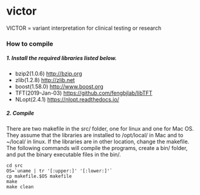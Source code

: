 # victor
VICTOR = variant interpretation for clinical testing or research

### How to compile

##### 1. Install the required libraries listed below.

* bzip2(1.0.6)		http://bzip.org
* zlib(1.2.8)		http://zlib.net
* boost(1.58.0)		http://www.boost.org
* TFT(2019-Jan-03)	https://github.com/fengbjlab/libTFT
* NLopt(2.4.1)		https://nlopt.readthedocs.io/

##### 2. Compile

There are two makefile in the src/ folder, one for linux and one for Mac OS. They assume that the libraries are installed to /opt/local/ in Mac and to ~/local/ in linux. If the libraries are in other location, change the makefile. The following commands will compile the programs, create a bin/ folder, and put the binary executable files in the bin/.

```
cd src
OS=`uname | tr '[:upper:]' '[:lower:]'`
cp makefile.$OS makefile
make
make clean
```
